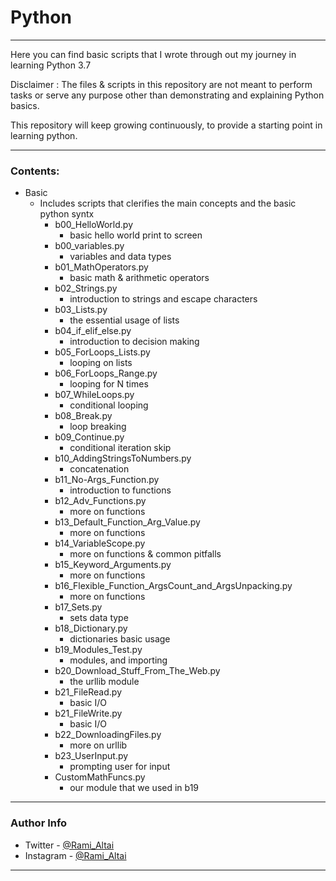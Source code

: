 # Python

---

Here you can find basic scripts that I wrote through out my journey in learning Python 3.7

Disclaimer : The files & scripts in this repository are not meant to perform tasks or serve any purpose other than demonstrating and explaining Python basics.

This repository will keep growing continuously, to provide a starting point in learning python.
 

---

### Contents:

- Basic
	- Includes scripts that clerifies the main concepts and the basic python syntx
		- b00_HelloWorld.py
		    - basic hello world print to screen
        - b00_variables.py
            - variables and data types 
        - b01_MathOperators.py
            - basic math & arithmetic operators
        - b02_Strings.py
            - introduction to strings and escape characters
        - b03_Lists.py
            - the essential usage of lists
        - b04_if_elif_else.py
            - introduction to decision making
        - b05_ForLoops_Lists.py
            - looping on lists
        - b06_ForLoops_Range.py
            - looping for N times
        - b07_WhileLoops.py
            - conditional looping
        - b08_Break.py
            - loop breaking
        - b09_Continue.py
            - conditional iteration skip
        - b10_AddingStringsToNumbers.py
            - concatenation
        - b11_No-Args_Function.py
            - introduction to functions
        - b12_Adv_Functions.py
            - more on functions
        - b13_Default_Function_Arg_Value.py
            - more on functions
        - b14_VariableScope.py
            - more on functions & common pitfalls
        - b15_Keyword_Arguments.py
            - more on functions
        - b16_Flexible_Function_ArgsCount_and_ArgsUnpacking.py
            - more on functions 
        - b17_Sets.py
            - sets data type
        - b18_Dictionary.py
            - dictionaries basic usage 
        - b19_Modules_Test.py
            - modules, and importing
        - b20_Download_Stuff_From_The_Web.py
            - the urllib module
        - b21_FileRead.py
            - basic I/O
        - b21_FileWrite.py
            - basic I/O
        - b22_DownloadingFiles.py
            - more on urllib
        - b23_UserInput.py
            - prompting user for input
        - CustomMathFuncs.py
            - our module that we used in b19
---

### Author Info

- Twitter - [@Rami_Altai](https://twitter.com/rami_Altai)
- Instagram - [@Rami_Altai](https://www.instagram.com/rami_Altai)

---
